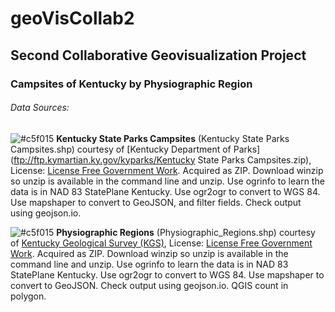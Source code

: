 # geoVisCollab2
## Second Collaborative Geovisualization Project
### Campsites of Kentucky by Physiographic Region
###### Data Sources:

![#c5f015](https://placehold.it/15/c5f015/000000?text=+) **Kentucky State Parks Campsites** (Kentucky State Parks Campsites.shp)
courtesy of [Kentucky Department of Parks](ftp://ftp.kymartian.ky.gov/kyparks/Kentucky State Parks Campsites.zip), License:   [License Free Government Work](http://kygisserver.ky.gov/geoportal/catalog/content/disclaimer.page).  Acquired as ZIP.  Download winzip so unzip is available in the command line and unzip. Use ogrinfo to learn the data is in NAD 83 StatePlane Kentucky.  Use ogr2ogr to convert to WGS 84. Use mapshaper to convert to GeoJSON, and filter fields. Check output using geojson.io.

![#c5f015](https://placehold.it/15/c5f015/000000?text=+) **Physiographic Regions** (Physiographic_Regions.shp) courtesy of [Kentucky Geological Survey (KGS)](http://kgs.uky.edu/kgsweb/download/state/REGIONS.ZIP), License:   [License Free Government Work](http://kygisserver.ky.gov/geoportal/catalog/content/disclaimer.page).  Acquired as ZIP.  Download winzip so unzip is available in the command line and unzip.  Use ogrinfo to learn the data is in NAD 83 StatePlane Kentucky.  Use ogr2ogr to convert to WGS 84.  Use mapshaper to convert to GeoJSON.  Check output using geojson.io. QGIS count in polygon.
